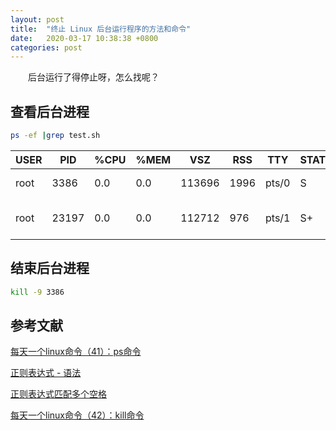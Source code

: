 ```yaml
---
layout: post
title:  "终止 Linux 后台运行程序的方法和命令"
date:   2020-03-17 10:38:38 +0800
categories: post
---
```


　　后台运行了得停止呀，怎么找呢？

## 查看后台进程
```sh
ps -ef |grep test.sh
```

|USER|PID|%CPU|%MEM|VSZ|RSS|TTY|STAT|START|TIME|COMMAND|
| ---- | ---- | ---- | ---- | ---- | ---- | ---- | ---- | ---- | ---- | ---- |
|root|3386|0.0|0.0|113696|1996|pts/0|S|Mar11|8:34|/bin/sh ./jobs.sh|
|root|23197|0.0|0.0|112712|976|pts/1|S+|10:21|0:00|grep --color=auto jobs.sh|

## 结束后台进程

```sh
kill -9 3386
```

## 参考文献

[每天一个linux命令（41）：ps命令](https://www.cnblogs.com/peida/archive/2012/12/19/2824418.html)

[正则表达式 - 语法](https://www.runoob.com/regexp/regexp-syntax.html)

[正则表达式匹配多个空格](https://blog.csdn.net/wuxing164/article/details/52387529)

[每天一个linux命令（42）：kill命令](https://www.cnblogs.com/peida/archive/2012/12/20/2825837.html)